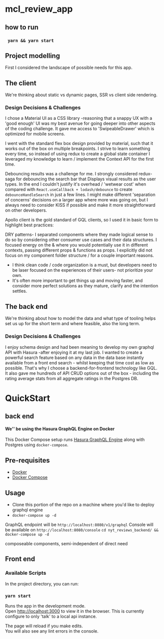 # mcl_review_app

## how to run
### ` yarn && yarn start`


## Project modelling
First I considered the landscape of possible needs for this app. 
 ## The client 
 We're thinking about static vs dynamic pages, SSR vs client side rendering. 

### Design Decisions & Challenges
I chose a Material UI as a CSS library -reasoning that a snappy UX with a 'good enough' UI was my best avenue for going deeper into other aspects of the coding challenge.
It gave me access to 'SwipeableDrawer' which is optimized for mobile screens.

I went with the standard flex box design provided by material, such that it works out of the box on multiple breakpoints. 
I strive to learn something every time, so instead of using redux to create a global state container I leveraged my knowledge to learn / implement the Context API for the first time.

Debouncing results was a challenge for me. I strongly considered redux-saga for debouncing the search bar that Displays visual results as the user types.  In the end I couldn't justify it's overhead / 'wetwear cost' when compared with ```React.useCallback + lodash/debounce``` to create ```debounceHandleSearch``` in just a few lines. I might make different 'separation of concerns' decisions on a larger app where more was going on, but I always need to consider KISS if possible and make it more straightforward on other developers. 

Apollo client is the gold standard of GQL clients, so I used it in basic form to highlight best practices:  

DRY patterns- I separated components where they made logical sense to do so by considering other consumer use cases and their data structures. I focused energy on the <MediaCard/> & <Rating/> where you would potentially use it in different contexts, passing different props & functions as props.  I explicitly did not focus on my component folder structure /  for a couple important reasons. 
* I think clean code / code organization is a must, but developers need to be laser focused on the experiences of their users- not prioritize your own.
* It's often more important to get things up and moving faster, and consider more perfect solutions as they mature, clarify and the intention settles.
 ## The back end 
 We're thinking about how to model the data and what type of tooling helps set us up for the short term and where feasible, also  the long term.

### Design Decisions & Challenges
I enjoy schema design and had been meaning to develop my own graphql API with Hasura -after enjoying it at my last job. I wanted to create a powerful search feature based on any data in the data base instantly available from a front end search - whilst keeping that time cost as low as possible. That's why I choose a backend-for-frontend technology like GQL. It also gave me hundreds of API CRUD options out of the box - including the rating average stats from all aggregate ratings in the Postgres DB. 


# QuickStart

 ## back end 
 #### We'' be using the Hasura GraphQL Engine on Docker

This Docker Compose setup runs [Hasura GraphQL Engine](https://github.com/hasura/graphql-engine) along with Postgres using `docker-compose`.

## Pre-requisites

- [Docker](https://docs.docker.com/install/)
- [Docker Compose](https://docs.docker.com/compose/install/)

## Usage

- Clone this portion of the repo on a machine where you'd like to deploy graphql engine
- `docker-compose up -d`

GraphQL endpoint will be `http://localhost:8080/v1/graphql`
Console will be available on `http://localhost:8080/console`
    `cd nyt_reviews_backend/ && docker-compose up -d`


composeable components, semi-independent of direct need

## Front end
### Available Scripts

In the project directory, you can run:

### `yarn start`

Runs the app in the development mode.<br />
Open [http://localhost:3000](http://localhost:3000) to view it in the browser. This is currently configure to only 'talk' to a local api instance.

The page will reload if you make edits.<br />
You will also see any lint errors in the console.
